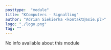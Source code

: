 ```yaml
---
posttype:  "module"  
title: "KComputers - Signalling"
author: "Adrian Siekierka <kontakt@asie.pl>"
logo: "./logo.png"
Tag: ""
---
```

No info available about this module

